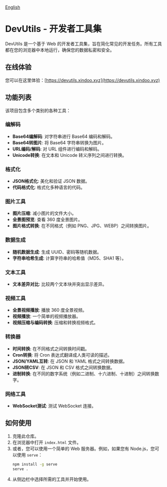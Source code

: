 [English](README.en.md)

# DevUtils - 开发者工具集

DevUtils 是一个基于 Web 的开发者工具集，旨在简化常见的开发任务。所有工具都在您的浏览器中本地运行，确保您的数据私密和安全。

## 在线体验

您可以在这里体验：[https://devutils.xindoo.xyz](https://devutils.xindoo.xyz)

## 功能列表

该项目包含多个类别的各种工具：

### 编解码
- **Base64编解码**: 对字符串进行 Base64 编码和解码。
- **Base64转图片**: 将 Base64 字符串转换为图片。
- **URL编码/解码**: 对 URL 组件进行编码和解码。
- **Unicode转换**: 在文本和 Unicode 转义序列之间进行转换。

### 格式化
- **JSON格式化**: 美化和验证 JSON 数据。
- **代码格式化**: 格式化多种语言的代码。

### 图片工具
- **图片压缩**: 减小图片的文​​件大小。
- **全景图预览**: 查看 360 度全景图片。
- **图片格式转换**: 在不同格式（例如 PNG、JPG、WEBP）之间转换图片。

### 数据生成
- **随机数据生成**: 生成 UUID、密码等随机数据。
- **字符串哈希生成**: 计算字符串的哈希值（MD5、SHA1 等）。

### 文本工具
- **文本差异对比**: 比较两个文本块并突出显示差异。

### 视频工具
- **全景视频播放**: 播放 360 度全景视频。
- **视频播放**: 一个简单的视频播放器。
- **视频压缩与编码转换**: 压缩和转换视频格式。

### 转换器
- **时间转换**: 在不同格式之间转换时间戳。
- **Cron转换**: 将 Cron 表达式翻译成人类可读的描述。
- **JSON/YAML互转**: 在 JSON 和 YAML 格式之间转换数据。
- **JSON转CSV**: 在 JSON 和 CSV 格式之间转换数据。
- **进制转换**: 在不同的数字系统（例如二进制、十六进制、十进制）之间转换数字。

### 网络工具
- **WebSocket测试**: 测试 WebSocket 连接。

## 如何使用

1.  克隆此仓库。
2.  在浏览器中打开 `index.html` 文件。
3.  或者，您可以使用一个简单的 Web 服务器。例如，如果您有 Node.js，您可以使用 `serve`：
    ```bash
    npm install -g serve
    serve .
    ```
4.  从侧边栏中选择所需的工具并开始使用。